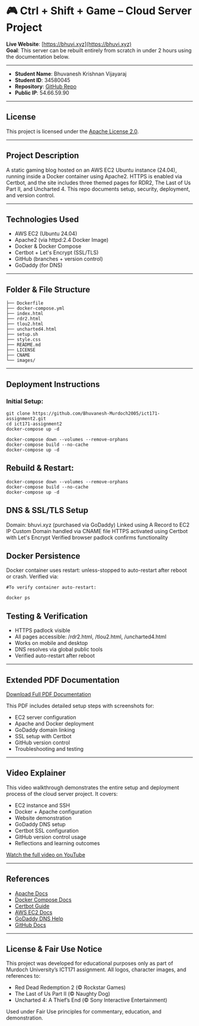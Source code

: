 # 🎮 Ctrl + Shift + Game – Cloud Server Project

**Live Website**: [https://bhuvi.xyz](https://bhuvi.xyz)  
**Goal**: This server can be rebuilt entirely from scratch in under 2 hours using the documentation below.  

---

- **Student Name**: Bhuvanesh Krishnan Vijayaraj  
- **Student ID**: 34580045  
- **Repository**: [GitHub Repo](https://github.com/Bhuvanesh-Murdoch2005/ict171-assignment2)  
- **Public IP**: 54.66.59.90 

---

## License

This project is licensed under the [Apache License 2.0](LICENSE).

---

## Project Description

A static gaming blog hosted on an AWS EC2 Ubuntu instance (24.04), running inside a Docker container using Apache2. HTTPS is enabled via Certbot, and the site includes three themed pages for RDR2, The Last of Us Part II, and Uncharted 4. This repo documents setup, security, deployment, and version control.

---

## Technologies Used

- AWS EC2 (Ubuntu 24.04)
- Apache2 (via httpd:2.4 Docker Image)
- Docker & Docker Compose
- Certbot + Let's Encrypt (SSL/TLS)
- GitHub (branches + version control)
- GoDaddy (for DNS)

---

## Folder & File Structure

```
├── Dockerfile
├── docker-compose.yml
├── index.html
├── rdr2.html
├── tlou2.html
├── uncharted4.html
├── setup.sh
├── style.css
├── README.md
├── LICENSE
├── CNAME
└── images/
```
---

## Deployment Instructions

### Initial Setup:
```
git clone https://github.com/Bhuvanesh-Murdoch2005/ict171-assignment2.git
cd ict171-assignment2
docker-compose up -d

docker-compose down --volumes --remove-orphans
docker-compose build --no-cache
docker-compose up -d
```
## Rebuild & Restart:
```
docker-compose down --volumes --remove-orphans
docker-compose build --no-cache
docker-compose up -d
```

## DNS & SSL/TLS Setup

Domain: bhuvi.xyz (purchased via GoDaddy)
Linked using A Record to EC2 IP
Custom Domain handled via CNAME file
HTTPS activated using Certbot with Let's Encrypt
Verified browser padlock confirms functionality

## Docker Persistence

Docker container uses restart: unless-stopped to auto-restart after reboot or crash. Verified via:
```
#To verify container auto-restart:

docker ps
```
## Testing & Verification

- HTTPS padlock visible
- All pages accessible: /rdr2.html, /tlou2.html, /uncharted4.html
- Works on mobile and desktop
- DNS resolves via global public tools
- Verified auto-restart after reboot

---

## Extended PDF Documentation


[Download Full PDF Documentation](docs/34580045_KrishnanVijayaraj_Bhuvanesh_ICT171Assignment2_Documentation.pdf)  

This PDF includes detailed setup steps with screenshots for:

- EC2 server configuration
- Apache and Docker deployment
- GoDaddy domain linking
- SSL setup with Certbot
- GitHub version control
- Troubleshooting and testing

---

## Video Explainer

This video walkthrough demonstrates the entire setup and deployment process of the cloud server project. It covers:

- EC2 instance and SSH
- Docker + Apache configuration
- Website demonstration
- GoDaddy DNS setup
- Certbot SSL configuration
- GitHub version control usage
- Reflections and learning outcomes


[Watch the full video on YouTube](https://www.youtube.com/watch?v=p0Qr4eWq31Q)

---

## References

- [Apache Docs](https://httpd.apache.org/docs)
- [Docker Compose Docs](https://docs.docker.com/compose/)
- [Certbot Guide](https://eff.org/certbot)
- [AWS EC2 Docs](https://docs.aws.amazon.com/ec2)
- [GoDaddy DNS Help](https://au.godaddy.com/help/manage-dns-records-680)
- [GitHub Docs](https://docs.github.com)

---

## License & Fair Use Notice

This project was developed for educational purposes only as part of Murdoch University’s ICT171 assignment.
All logos, character images, and references to:

- Red Dead Redemption 2 (© Rockstar Games)
- The Last of Us Part II (© Naughty Dog)
- Uncharted 4: A Thief’s End (© Sony Interactive Entertainment)
  
Used under Fair Use principles for commentary, education, and demonstration.


